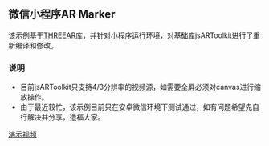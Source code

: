 ## 微信小程序AR Marker

该示例基于[THREEAR](https://github.com/JamesMilnerUK/THREEAR)库，并针对小程序运行环境，对基础库jsARToolkit进行了重新编译和修改。

### 说明

* 目前jsARToolkit只支持4/3分辨率的视频源，如需要全屏必须对canvas进行缩放操作。
* 由于最近较忙，该示例目前只在安卓微信环境下测试通过，如有问题希望先自行解决并分享，造福大家。

[演示视频](https://h5.weishi.qq.com/weishi/feed/79CP0kmp21HQ7giOE)
